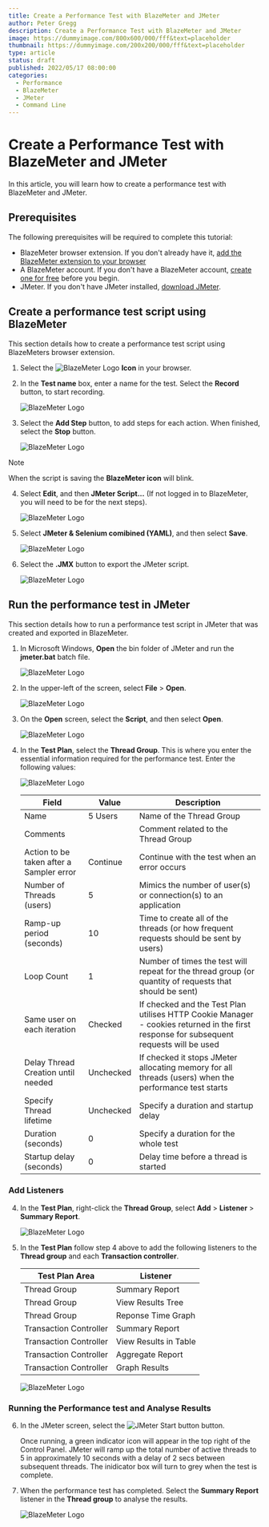 ```yaml
---
title: Create a Performance Test with BlazeMeter and JMeter
author: Peter Gregg
description: Create a Performance Test with BlazeMeter and JMeter
image: https://dummyimage.com/800x600/000/fff&text=placeholder
thumbnail: https://dummyimage.com/200x200/000/fff&text=placeholder
type: article
status: draft
published: 2022/05/17 08:00:00
categories: 
  - Performance
  - BlazeMeter
  - JMeter
  - Command Line
---
```



# Create a Performance Test with BlazeMeter and JMeter

In this article, you will learn how to create a performance test with BlazeMeter and JMeter.

## Prerequisites

The following prerequisites will be required to complete this tutorial:
- BlazeMeter browser extension. If you don't already have it,   [add the BlazeMeter extension to your browser](https://chrome.google.com/webstore/detail/blazemeter-the-continuous/mbopgmdnpcbohhpnfglgohlbhfongabi) 
- A BlazeMeter account. If you don't have a BlazeMeter account,  [create one for free](https://auth.blazemeter.com/auth/realms/blazect/login-actions/registration?client_id=blazemeter&tab_id=7GOVEWaplBc) before you begin.
- JMeter. If you don't have JMeter installed, [download JMeter](https://jmeter.apache.org/download_jmeter.cgi). 

## Create a performance test script using BlazeMeter

This section details how to create a performance test script using BlazeMeters browser extension.

1. Select the 
![BlazeMeter Logo](https://raw.githubusercontent.com/petergregg/Content/main/Blog/Images/BlazeMeterLogo.png) **Icon** in your browser.
2. In the **Test name** box, enter a name for the test. Select the **Record** button, to start recording. 

    ![BlazeMeter Logo](https://raw.githubusercontent.com/petergregg/Content/main/Blog/Images/BlazeMeterCreateTest.png)

3. Select the **Add Step** button, to add steps for each action. When finished, select the **Stop** button.

    ![BlazeMeter Logo](https://raw.githubusercontent.com/petergregg/Content/main/Blog/Images/BlazeMeterCreateTestSteps.png)

> [!NOTE] 
> When the script is saving the **BlazeMeter icon** will blink. 

4. Select **Edit**, and then **JMeter Script...** (If not logged in to BlazeMeter, you will need to be for the next steps).

    ![BlazeMeter Logo](https://raw.githubusercontent.com/petergregg/Content/main/Blog/Images/BlazeMeterExportJMeterScriptStep1.png)
5. Select **JMeter & Selenium comibined (YAML)**, and then select **Save**.

    ![BlazeMeter Logo](https://raw.githubusercontent.com/petergregg/Content/main/Blog/Images/BlazeMeterExportJMeterScriptStep2.png)

6. Select the **.JMX** button to export the JMeter script.

    ![BlazeMeter Logo](https://raw.githubusercontent.com/petergregg/Content/main/Blog/Images/BlazeMeterExportJMeterScriptStep3.png)

## Run the performance test in JMeter

This section details how to run a performance test script in JMeter that was created and exported in BlazeMeter.

1. In Microsoft Windows, **Open** the bin folder of JMeter and run the **jmeter.bat** batch file.

    ![BlazeMeter Logo](https://raw.githubusercontent.com/petergregg/Content/main/Blog/Images/JMeterRunOnWindows.png)

2. In the upper-left of the screen, select **File** > **Open**.

    ![BlazeMeter Logo](https://raw.githubusercontent.com/petergregg/Content/main/Blog/Images/JMeterOpenBlazeMeterJMeterScriptStep1.png)

3. On the **Open** screen, select the **Script**, and then select **Open**. 

    ![BlazeMeter Logo](https://raw.githubusercontent.com/petergregg/Content/main/Blog/Images/JMeterOpenBlazeMeterJMeterScriptStep2.png)

    
3. In the **Test Plan**, select the **Thread Group**. This is where you enter the essential information required for the performance test. Enter the following values:

    ![BlazeMeter Logo](https://raw.githubusercontent.com/petergregg/Content/main/Blog/Images/JMeterBlazeMeterThreadGroup.png) 

    | Field | Value | Description |
    | --- | --- | --- |
    | Name | 5 Users | Name of the Thread Group |
    | Comments |  | Comment related to the Thread Group |
    | Action to be taken after a Sampler error | Continue | Continue with the test when an error occurs |
    | Number of Threads (users) | 5 | Mimics the number of user(s) or connection(s) to an application |
    | Ramp-up period (seconds) | 10 | Time to create all of the threads (or how frequent requests should be sent by users) |
    | Loop Count | 1 | Number of times the test will repeat for the thread group (or quantity of requests that should be sent) |
    | Same user on each iteration | Checked | If checked and the Test Plan utilises HTTP Cookie Manager - cookies returned in the first response for subsequent requests will be used |
    | Delay Thread Creation until needed | Unchecked | If checked it stops JMeter allocating memory for all threads (users) when the performance test starts |
    | Specify Thread lifetime | Unchecked | Specify a duration and startup delay |
    | Duration (seconds) | 0 | Specify a duration for the whole test |
    | Startup delay (seconds) | 0 | Delay time before a thread is started |

### Add Listeners 

4. In the **Test Plan**, right-click the **Thread Group**, select **Add** >  **Listener** > **Summary Report**.

    ![BlazeMeter Logo](https://raw.githubusercontent.com/petergregg/Content/main/Blog/Images/JMeterThreadGroupAddListener.png) 

5. In the **Test Plan** follow step 4 above to add the following listeners to the  **Thread group** and each **Transaction controller**.

    | Test Plan Area | Listener | 
    | --- | --- | 
    | Thread Group | Summary Report | 
    | Thread Group | View Results Tree | 
    | Thread Group | Reponse Time Graph | 
    | Transaction Controller | Summary Report | 
    | Transaction Controller | View Results in Table | 
    | Transaction Controller | Aggregate Report | 
    | Transaction Controller | Graph Results | 

    ![BlazeMeter Logo](https://raw.githubusercontent.com/petergregg/Content/main/Blog/Images/JMeterThreadGroupAddListeners.png) 

### Running the Performance test and Analyse Results

6. In the JMeter screen, select the ![JMeter Start button](https://raw.githubusercontent.com/petergregg/Content/main/Blog/Images/JMeterGUIStartPerformanceTest.png) button.

    Once running, a green indicator icon will appear in the top right of the Control Panel. JMeter will ramp up the total number of active threads to 5 in approximately 10 seconds with a delay of 2 secs between subsequent threads. The inidicator box will turn to grey when the test is complete. 

7. When the performance test has completed. Select the **Summary Report** listener in the **Thread group** to analyse the results.

    ![BlazeMeter Logo](https://raw.githubusercontent.com/petergregg/Content/main/Blog/Images/JMeterThreadGroupSummaryReport.png)


























